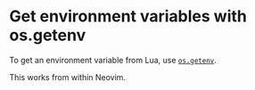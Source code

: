 # Get environment variables with os.getenv

To get an environment variable from Lua, use [`os.getenv`](https://www.lua.org/manual/5.4/manual.html#pdf-os.getenv).

This works from within Neovim.
